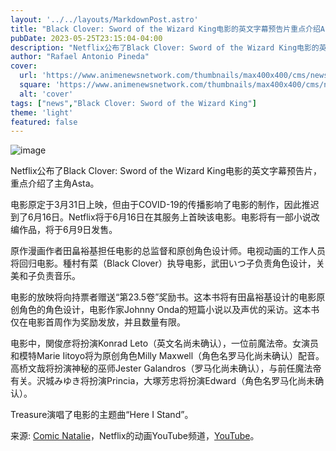 ```yaml
---
layout: '../../layouts/MarkdownPost.astro'
title: "Black Clover: Sword of the Wizard King电影的英文字幕预告片重点介绍Asta"
pubDate: 2023-05-25T23:15:04-04:00
description: "Netflix公布了Black Clover: Sword of the Wizard King电影的英文字幕预告片，重点介绍了主角Asta。"
author: "Rafael Antonio Pineda"
cover:
  url: 'https://www.animenewsnetwork.com/thumbnails/max400x400/cms/news.6/194999/blackclover.jpg'
  square: 'https://www.animenewsnetwork.com/thumbnails/max400x400/cms/news.6/194999/blackclover.jpg'
  alt: 'cover'
tags: ["news","Black Clover: Sword of the Wizard King"]
theme: 'light'
featured: false
---
```


![image](https://www.animenewsnetwork.com/thumbnails/max400x400/cms/news.6/194999/blackclover.jpg)

Netflix公布了Black Clover: Sword of the Wizard King电影的英文字幕预告片，重点介绍了主角Asta。

电影原定于3月31日上映，但由于COVID-19的传播影响了电影的制作，因此推迟到了6月16日。Netflix将于6月16日在其服务上首映该电影。电影将有一部小说改编作品，将于6月9日发售。

原作漫画作者田畠裕基担任电影的总监督和原创角色设计师。电视动画的工作人员将回归电影。種村有菜（Black Clover）执导电影，武田いつ子负责角色设计，关美和子负责音乐。

电影的放映将向持票者赠送“第23.5卷”奖励书。这本书将有田畠裕基设计的电影原创角色的角色设计，电影作家Johnny Onda的短篇小说以及声优的采访。这本书仅在电影首周作为奖励发放，并且数量有限。

电影中，関俊彦将扮演Konrad Leto（英文名尚未确认），一位前魔法帝。女演员和模特Marie Iitoyo将为原创角色Milly Maxwell（角色名罗马化尚未确认）配音。高桥文哉将扮演神秘的巫师Jester Galandros（罗马化尚未确认），与前任魔法帝有关。沢城みゆき将扮演Princia，大塚芳忠将扮演Edward（角色名罗马化尚未确认）。

Treasure演唱了电影的主题曲“Here I Stand”。

来源: [Comic Natalie](https://natalie.mu/comic/news/526024)，Netflix的动画YouTube频道，[YouTube](https://www.youtube.com/watch?v=TsfVdLSp2a0)。